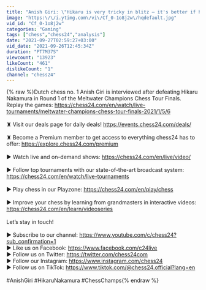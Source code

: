 ```yaml
---
title: "Anish Giri: \"Hikaru is very tricky in blitz — it's better if he blunders rooks!\""
image: "https:\/\/i.ytimg.com\/vi\/Cf_0-1o8j2w\/hqdefault.jpg"
vid_id: "Cf_0-1o8j2w"
categories: "Gaming"
tags: ["chess","chess24","analysis"]
date: "2021-09-27T02:59:27+03:00"
vid_date: "2021-09-26T12:45:34Z"
duration: "PT7M37S"
viewcount: "13923"
likeCount: "461"
dislikeCount: "1"
channel: "chess24"
---
```

{% raw %}Dutch chess no. 1 Anish Giri is interviewed after defeating Hikaru Nakamura in Round 1 of the Meltwater Champions Chess Tour Finals. Replay the games: <a rel="nofollow" target="blank" href="https://chess24.com/en/watch/live-tournaments/meltwater-champions-chess-tour-finals-2021/1/5/6">https://chess24.com/en/watch/live-tournaments/meltwater-champions-chess-tour-finals-2021/1/5/6</a><br /><br />♜ Visit our deals page for daily deals! <a rel="nofollow" target="blank" href="https://events.chess24.com/deals/">https://events.chess24.com/deals/</a><br /><br />♜ Become a Premium member to get access to everything chess24 has to offer: <a rel="nofollow" target="blank" href="https://explore.chess24.com/premium">https://explore.chess24.com/premium</a><br /><br />► Watch live and on-demand shows: <a rel="nofollow" target="blank" href="https://chess24.com/en/live/video/">https://chess24.com/en/live/video/</a><br /><br />► Follow top tournaments with our state-of-the-art broadcast system: <a rel="nofollow" target="blank" href="https://chess24.com/en/watch/live-tournaments">https://chess24.com/en/watch/live-tournaments</a> <br /><br />► Play chess in our Playzone: <a rel="nofollow" target="blank" href="https://chess24.com/en/play/chess">https://chess24.com/en/play/chess</a><br /><br />► Improve your chess by learning from grandmasters in interactive videos: <a rel="nofollow" target="blank" href="https://chess24.com/en/learn/videoseries">https://chess24.com/en/learn/videoseries</a><br /><br />Let’s stay in touch!<br /><br />► Subscribe to our channel:  <a rel="nofollow" target="blank" href="https://www.youtube.com/c/chess24?sub_confirmation=1">https://www.youtube.com/c/chess24?sub_confirmation=1</a><br />► Like us on Facebook: <a rel="nofollow" target="blank" href="https://www.facebook.com/c24live">https://www.facebook.com/c24live</a><br />► Follow us on Twitter: <a rel="nofollow" target="blank" href="https://twitter.com/chess24com">https://twitter.com/chess24com</a><br />► Follow our Instagram:  <a rel="nofollow" target="blank" href="https://www.instagram.com/chess24">https://www.instagram.com/chess24</a><br />► Follow us on TikTok:  <a rel="nofollow" target="blank" href="https://www.tiktok.com/@chess24.official?lang=en">https://www.tiktok.com/@chess24.official?lang=en</a><br /><br />#AnishGiri #HikaruNakamura #ChessChamps{% endraw %}
